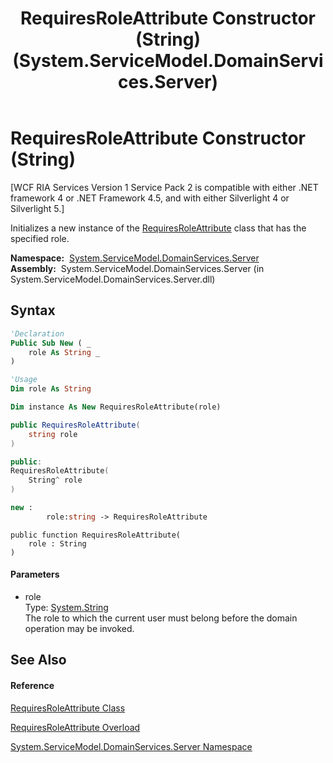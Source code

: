 ﻿---
title: RequiresRoleAttribute Constructor (String) (System.ServiceModel.DomainServices.Server)
TOCTitle: RequiresRoleAttribute Constructor (String)
ms:assetid: M:System.ServiceModel.DomainServices.Server.RequiresRoleAttribute.#ctor(System.String)
ms:mtpsurl: https://msdn.microsoft.com/en-us/library/system.servicemodel.domainservices.server.requiresroleattribute.requiresroleattribute(v=VS.91)
ms:contentKeyID: 28754989
ms.date: 01/27/2012
mtps_version: v=VS.91
dev_langs:
- vb
- csharp
- c++
- fsharp
- jscript
api_location:
- System.ServiceModel.DomainServices.Server.dll
api_name:
- System.ServiceModel.DomainServices.Server.RequiresRoleAttribute..ctor
api_type:
- Managed
topic_type:
- apiref
- kbSyntax
product_family_name: VS
ROBOTS: INDEX,FOLLOW
---

# RequiresRoleAttribute Constructor (String)

\[WCF RIA Services Version 1 Service Pack 2 is compatible with either .NET framework 4 or .NET Framework 4.5, and with either Silverlight 4 or Silverlight 5.\]

Initializes a new instance of the [RequiresRoleAttribute](ff422065\(v=vs.91\).md) class that has the specified role.

**Namespace:**  [System.ServiceModel.DomainServices.Server](ff423220\(v=vs.91\).md)  
**Assembly:**  System.ServiceModel.DomainServices.Server (in System.ServiceModel.DomainServices.Server.dll)

## Syntax

``` vb
'Declaration
Public Sub New ( _
    role As String _
)
```

``` vb
'Usage
Dim role As String

Dim instance As New RequiresRoleAttribute(role)
```

``` csharp
public RequiresRoleAttribute(
    string role
)
```

``` c++
public:
RequiresRoleAttribute(
    String^ role
)
```

``` fsharp
new : 
        role:string -> RequiresRoleAttribute
```

``` jscript
public function RequiresRoleAttribute(
    role : String
)
```

#### Parameters

  - role  
    Type: [System.String](https://msdn.microsoft.com/en-us/library/s1wwdcbf)  
    The role to which the current user must belong before the domain operation may be invoked.  

## See Also

#### Reference

[RequiresRoleAttribute Class](ff422065\(v=vs.91\).md)

[RequiresRoleAttribute Overload](ff422355\(v=vs.91\).md)

[System.ServiceModel.DomainServices.Server Namespace](ff423220\(v=vs.91\).md)

